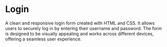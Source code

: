 # Login
A clean and responsive login form created with HTML and CSS. It allows users to securely log in by entering their username and password. The form is designed to be visually appealing and works across different devices, offering a seamless user experience.
